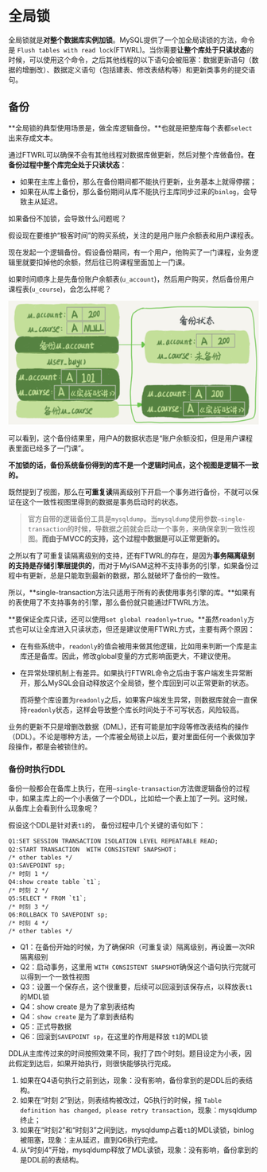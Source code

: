 # 全局锁

全局锁就是**对整个数据库实例加锁**。MySQL提供了一个加全局读锁的方法，命令是 `Flush tables with read lock`\(FTWRL\)。当你需要**让整个库处于只读状态**的时候，可以使用这个命令，之后其他线程的以下语句会被阻塞：数据更新语句（数据的增删改）、数据定义语句（包括建表、修改表结构等）和更新类事务的提交语句。



## 备份

**全局锁的典型使用场景是，做全库逻辑备份。**也就是把整库每个表都`select`出来存成文本。

通过FTWRL可以确保不会有其他线程对数据库做更新，然后对整个库做备份。**在备份过程中整个库完全处于只读状态**：

* 如果在主库上备份，那么在备份期间都不能执行更新，业务基本上就得停摆；
* 如果在从库上备份，那么备份期间从库不能执行主库同步过来的`binlog`，会导致主从延迟。

如果备份不加锁，会导致什么问题呢？

假设现在要维护“极客时间”的购买系统，关注的是用户账户余额表和用户课程表。

现在发起一个逻辑备份。假设备份期间，有一个用户，他购买了一门课程，业务逻辑里就要扣掉他的余额，然后往已购课程里面加上一门课。

如果时间顺序上是先备份账户余额表\(`u_account`\)，然后用户购买，然后备份用户课程表\(`u_course`\)，会怎么样呢？

![业务和备份状态图](quan-ju-suo.assets/1586961593569.png)

可以看到，这个备份结果里，用户A的数据状态是“账户余额没扣，但是用户课程表里面已经多了一门课”。

**不加锁的话，备份系统备份得到的库不是一个逻辑时间点，这个视图是逻辑不一致的。**

既然提到了视图，那么在**可重复读**隔离级别下开启一个事务进行备份，不就可以保证在这个一致性视图里得到的数据是事务启动时的状态。

> 官方自带的逻辑备份工具是`mysqldump`。当`mysqldump`使用参数`–single-transaction`的时候，导数据之前就会启动一个事务，来确保拿到一致性视图。**而由于MVCC的支持，这个过程中数据是可以正常更新的。**

之所以有了可重复读隔离级别的支持，还有FTWRL的存在，是因为**事务隔离级别的支持是存储引擎层提供的**，而对于MyISAM这种不支持事务的引擎，如果备份过程中有更新，总是只能取到最新的数据，那么就破坏了备份的一致性。

所以，**single-transaction方法只适用于所有的表使用事务引擎的库。**如果有的表使用了不支持事务的引擎，那么备份就只能通过FTWRL方法。



**要保证全库只读，还可以使用`set global readonly=true`。**虽然`readonly`方式也可以让全库进入只读状态，但还是建议使用FTWRL方式，主要有两个原因：

* 在有些系统中，`readonly`的值会被用来做其他逻辑，比如用来判断一个库是主库还是备库。因此，修改global变量的方式影响面更大，不建议使用。
* 在异常处理机制上有差异。如果执行FTWRL命令之后由于客户端发生异常断开，那么MySQL会自动释放这个全局锁，整个库回到可以正常更新的状态。

  而将整个库设置为`readonly`之后，如果客户端发生异常，则数据库就会一直保持`readonly`状态，这样会导致整个库长时间处于不可写状态，风险较高。

业务的更新不只是增删改数据（DML\)，还有可能是加字段等修改表结构的操作（DDL）。不论是哪种方法，一个库被全局锁上以后，要对里面任何一个表做加字段操作，都是会被锁住的。



### 备份时执行DDL

备份一般都会在备库上执行，在用`–single-transaction`方法做逻辑备份的过程中，如果主库上的一个小表做了一个DDL，比如给一个表上加了一列。这时候，从备库上会看到什么现象呢？

假设这个DDL是针对表`t1`的， 备份过程中几个关键的语句如下：

```text
Q1:SET SESSION TRANSACTION ISOLATION LEVEL REPEATABLE READ;
Q2:START TRANSACTION  WITH CONSISTENT SNAPSHOT；
/* other tables */
Q3:SAVEPOINT sp;
/* 时刻 1 */
Q4:show create table `t1`;
/* 时刻 2 */
Q5:SELECT * FROM `t1`;
/* 时刻 3 */
Q6:ROLLBACK TO SAVEPOINT sp;
/* 时刻 4 */
/* other tables */
```

* Q1：在备份开始的时候，为了确保RR（可重复读）隔离级别，再设置一次RR隔离级别
* Q2：启动事务，这里用 `WITH CONSISTENT SNAPSHOT`确保这个语句执行完就可以得到一个一致性视图
* Q3：设置一个保存点，这个很重要，后续可以回滚到该保存点，以释放表`t1`的MDL锁
* Q4：show create 是为了拿到表结构
* Q4：`show create` 是为了拿到表结构
* Q5：正式导数据 
* Q6：回滚到`SAVEPOINT sp`，在这里的作用是释放 `t1`的MDL锁 

DDL从主库传过来的时间按照效果不同，我打了四个时刻。题目设定为小表，因此假定到达后，如果开始执行，则很快能够执行完成。

1. 如果在Q4语句执行之前到达，现象：没有影响，备份拿到的是DDL后的表结构。
2. 如果在“时刻 2”到达，则表结构被改过，Q5执行的时候，报 `Table definition has changed, please retry transaction`，现象：mysqldump终止；
3. 如果在“时刻2”和“时刻3”之间到达，mysqldump占着`t1`的MDL读锁，binlog被阻塞，现象：主从延迟，直到Q6执行完成。
4. 从“时刻4”开始，mysqldump释放了MDL读锁，现象：没有影响，备份拿到的是DDL前的表结构。

